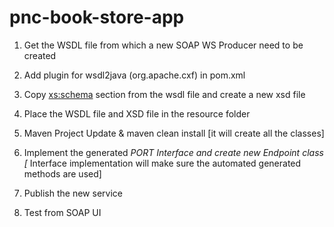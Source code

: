# pnc-book-store-app

1. Get the WSDL file from which a new SOAP WS Producer need to be created

2. Add plugin for wsdl2java (org.apache.cxf) in pom.xml

3. Copy <xs:schema> section from the wsdl file and create a new xsd file

4. Place the WSDL file and XSD file in the resource folder

5. Maven Project Update & maven clean install 
[it will create all the classes]

6. Implement the generated *PORT Interface and create new Endpoint class
[* Interface implementation will make sure the automated generated methods are used]

7. Publish the new service

8. Test from SOAP UI

